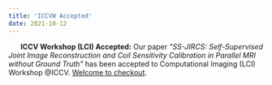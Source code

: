 ```yaml
---
title: 'ICCVW Accepted'
date: 2021-10-12
---
```

&nbsp;&nbsp;&nbsp;&nbsp;&nbsp; **ICCV Workshop (LCI) Accepted:** Our paper *"SS-JIRCS: Self-Supervised Joint Image Reconstruction and Coil Sensitivity
Calibration in Parallel MRI without Ground Truth"* has been accepted to Computational Imaging (LCI) Workshop @ICCV. [Welcome to checkout](https://openaccess.thecvf.com/content/ICCV2021W/LCI/papers/Gan_SS-JIRCS_Self-Supervised_Joint_Image_Reconstruction_and_Coil_Sensitivity_Calibration_in_ICCVW_2021_paper.pdf).

